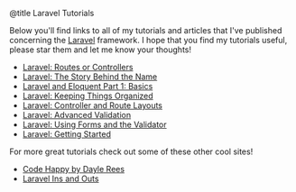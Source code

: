 @title Laravel Tutorials

Below you'll find links to all of my tutorials and articles that I've published concerning the [Laravel](http://laravel.com) framework. I hope that you find my tutorials useful, please star them and let me know your thoughts!

- [Laravel: Routes or Controllers](http://jasonlewis.me/article/laravel-routes-or-controllers)
- [Laravel: The Story Behind the Name](http://jasonlewis.me/article/laravel-the-story-behind-the-name) 
- [Laravel and Eloquent Part 1: Basics](http://jasonlewis.me/article/laravel-and-eloquent-part-1-basics)
- [Laravel: Keeping Things Organized](http://jasonlewis.me/article/laravel-keeping-things-organized)
- [Laravel: Controller and Route Layouts](http://jasonlewis.me/article/laravel-controller-and-route-layouts)
- [Laravel: Advanced Validation](http://jasonlewis.me/article/laravel-advanced-validation)
- [Laravel: Using Forms and the Validator](http://jasonlewis.me/article/laravel-using-forms-and-the-validator)
- [Laravel: Getting Started](http://jasonlewis.me/article/laravel-getting-started)

For more great tutorials check out some of these other cool sites!

- [Code Happy by Dayle Rees](http://codehappy.daylerees.com/)
- [Laravel Ins and Outs](http://laravel.io/)